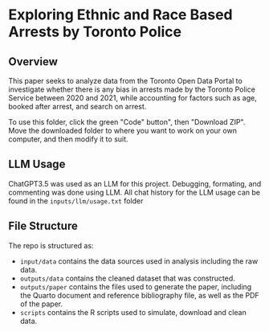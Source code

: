 # Exploring Ethnic and Race Based Arrests by Toronto Police

## Overview

This paper seeks to analyze data from the Toronto Open Data Portal to investigate whether there is any bias in arrests made by the Toronto Police Service between 2020 and 2021, while accounting for factors such as age, booked after arrest, and search on arrest.

To use this folder, click the green "Code" button", then "Download ZIP". Move the downloaded folder to where you want to work on your own computer, and then modify it to suit.

## LLM Usage

ChatGPT3.5 was used as an LLM for this project. Debugging, formating, and commenting was done using LLM.
All chat history for the LLM usage can be found in the `inputs/llm/usage.txt` folder

## File Structure

The repo is structured as:

-   `input/data` contains the data sources used in analysis including the raw data.
-   `outputs/data` contains the cleaned dataset that was constructed.
-   `outputs/paper` contains the files used to generate the paper, including the Quarto document and reference bibliography file, as well as the PDF of the paper. 
-   `scripts` contains the R scripts used to simulate, download and clean data.
